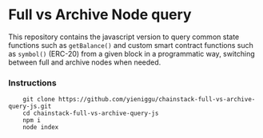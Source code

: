 # Full vs Archive Node query

This repository contains the javascript version to query common state functions such as `getBalance()` and custom smart contract functions such as `symbol()` (ERC-20) from a given block in a programmatic way, switching between full and archive nodes when needed.

### Instructions

```
    git clone https://github.com/yieniggu/chainstack-full-vs-archive-query-js.git
    cd chainstack-full-vs-archive-query-js
    npm i
    node index
```
